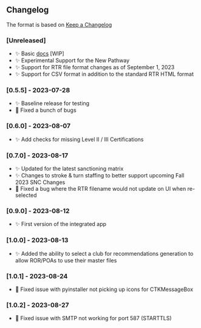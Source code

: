 ## Changelog

The format is based on [Keep a Changelog](https://keepachangelog.com/en/1.0.0/)

### [Unreleased]


- :sparkles: Basic [docs](http://SWON-Analyzer.readthedocs.io/)  [WIP]
- :sparkles: Experimental Support for the New Pathway
- :sparkles: Support for RTR file format changes as of September 1, 2023
- :sparkles: Support for CSV format in addition to the standard RTR HTML format

### [0.5.5] - 2023-07-28
- :sparkles: Baseline release for testing
- :bug: Fixed a bunch of bugs

### [0.6.0] - 2023-08-07
- :sparkles: Add checks for missing Level II / III Certifications

### [0.7.0] - 2023-08-17
- :sparkles: Updated for the latest sanctioning matrix
- :sparkles: Changes to stroke & turn staffing to better support upcoming Fall 2023 SNC Changes
- :bug: Fixed a bug where the RTR filename would not update on UI when re-selected

### [0.9.0] - 2023-08-12
- :sparkles: First version of the integrated app

### [1.0.0] - 2023-08-13
- :sparkles: Added the ability to select a club for recommendations generation to allow ROR/POAs to use their master files

### [1.0.1] - 2023-08-24
- :bug: Fixed issue with pyinstaller not picking up icons for CTKMessageBox

### [1.0.2] - 2023-08-27
- :bug: Fixed issue with SMTP not working for port 587 (STARTTLS)

